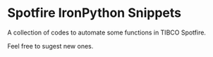 # Spotfire IronPython Snippets

A collection of codes to automate some functions in TIBCO Spotfire.

Feel free to sugest new ones.
